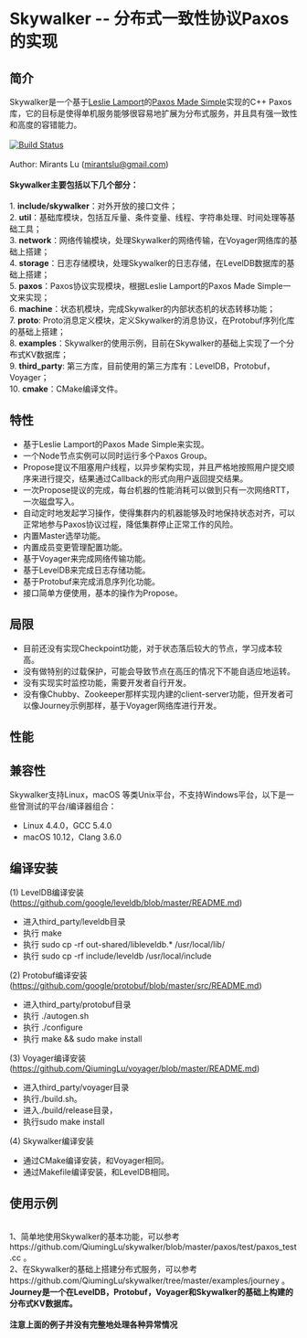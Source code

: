 
# Skywalker -- 分布式一致性协议Paxos的实现
## 简介
Skywalker是一个基于[Leslie Lamport](https://en.wikipedia.org/wiki/Leslie_Lamport)的[Paxos Made Simple](http://lamport.azurewebsites.net/pubs/paxos-simple.pdf)实现的C++ Paxos库，它的目标是使得单机服务能够很容易地扩展为分布式服务，并且具有强一致性和高度的容错能力。
<br/>
<br/>[![Build Status](https://travis-ci.org/QiumingLu/skywalker.svg?branch=master)](https://travis-ci.org/QiumingLu/skywalker)
<br/>
<br/>Author: Mirants Lu (mirantslu@gmail.com)
<br/>
<br/>**Skywalker主要包括以下几个部分：**
<br/>
<br/>1. **include/skywalker**：对外开放的接口文件；
<br/>2. **util**：基础库模块，包括互斥量、条件变量、线程、字符串处理、时间处理等基础工具；
<br/>3. **network**：网络传输模块，处理Skywalker的网络传输，在Voyager网络库的基础上搭建；
<br/>4. **storage**：日志存储模块，处理Skywalker的日志存储，在LevelDB数据库的基础上搭建；
<br/>5. **paxos**：Paxos协议实现模块，根据Leslie Lamport的Paxos Made Simple一文来实现；
<br/>6. **machine**：状态机模块，完成Skywalker的内部状态机的状态转移功能；
<br/>7. **proto**: Proto消息定义模块，定义Skywalker的消息协议，在Protobuf序列化库的基础上搭建；
<br/>8. **examples**：Skywalker的使用示例，目前在Skywalker的基础上实现了一个分布式KV数据库；
<br/>9. **third_party**: 第三方库，目前使用的第三方库有：LevelDB，Protobuf，Voyager；
<br/>10. **cmake**：CMake编译文件。


## 特性
* 基于Leslie Lamport的Paxos Made Simple来实现。
* 一个Node节点实例可以同时运行多个Paxos Group。
* Propose提议不阻塞用户线程，以异步架构实现，并且严格地按照用户提交顺序来进行提交，结果通过Callback的形式向用户返回提交结果。
* 一次Propose提议的完成，每台机器的性能消耗可以做到只有一次网络RTT，一次磁盘写入。
* 自动定时地发起学习操作，使得集群内的机器能够及时地保持状态对齐，可以正常地参与Paxos协议过程，降低集群停止正常工作的风险。
* 内置Master选举功能。
* 内置成员变更管理配置功能。
* 基于Voyager来完成网络传输功能。
* 基于LevelDB来完成日志存储功能。
* 基于Protobuf来完成消息序列化功能。
* 接口简单方便使用，基本的操作为Propose。

## 局限
* 目前还没有实现Checkpoint功能，对于状态落后较大的节点，学习成本较高。
* 没有做特别的过载保护，可能会导致节点在高压的情况下不能自适应地运转。
* 没有实现实时监控功能，需要开发者自行开发。
* 没有像Chubby、Zookeeper那样实现内建的client-server功能，但开发者可以像Journey示例那样，基于Voyager网络库进行开发。

## 性能

## 兼容性
Skywalker支持Linux，macOS 等类Unix平台，不支持Windows平台，以下是一些曾测试的平台/编译器组合：
* Linux 4.4.0，GCC 5.4.0 
* macOS 10.12，Clang 3.6.0

## 编译安装
(1) LevelDB编译安装(https://github.com/google/leveldb/blob/master/README.md) 
* 进入third_party/leveldb目录 
* 执行 make 
* 执行 sudo cp -rf out-shared/libleveldb.* /usr/local/lib/ 
* 执行 sudo cp -rf include/leveldb /usr/local/include

(2) Protobuf编译安装(https://github.com/google/protobuf/blob/master/src/README.md) 
* 进入third_party/protobuf目录 
* 执行 ./autogen.sh
* 执行 ./configure 
* 执行 make && sudo make install

(3) Voyager编译安装(https://github.com/QiumingLu/voyager/blob/master/README.md) 
* 进入third_party/voyager目录
* 执行./build.sh。 
* 进入./build/release目录，
* 执行sudo make install

(4) Skywalker编译安装
* 通过CMake编译安装，和Voyager相同。 
* 通过Makefile编译安装，和LevelDB相同。

## 使用示例

<br />1、简单地使用Skywalker的基本功能，可以参考https://github.com/QiumingLu/skywalker/blob/master/paxos/test/paxos_test.cc 。
<br />2、在Skywalker的基础上搭建分布式服务，可以参考https://github.com/QiumingLu/skywalker/tree/master/examples/journey 。
<br />**Journey是一个在LevelDB，Protobuf，Voyager和Skywalker的基础上构建的分布式KV数据库。**
<br /><br />**注意上面的例子并没有完整地处理各种异常情况**
